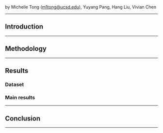 by Michelle Tong (m1tong@ucsd.edu), Yuyang Pang, Hang Liu, Vivian Chen

---

## Introduction


---

## Methodology 



---

## Results
### Dataset


### Main results



---
## Conclusion


---
